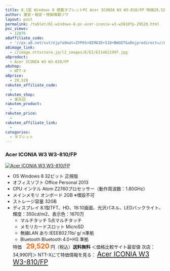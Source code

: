 ```yaml
---
title: 8.1型 Windows 8 搭載タブレットPC Acer ICONIA W3 W3-810/FP 特価29,520円！送料無料！
author: 激安・格安・特価情報ツウ
layout: post
permalink: /tablet/81-windows-8-pc-acer-iconia-w3-w3810fp-29520.html
pvc_views:
  - 12876
a8affiliate_code:
  - '//px.a8.net/svt/ejp?a8mat=ZYP6S+8IMA3E+S1Q+BWGDT&a8ejpredirect=//nttxstore.jp/_II_EI14621997'
a8image_link:
  - //image.nttxstore.jp/l2_images/E/EI/EI14621997.jpg
a8product:
  - Acer ICONIA W3 W3-810/FP
a8shop:
  - NTT-X
a8price:
  - 29,520
rakuten_affiliate_code:
  -
rakuten_shop:
  - 楽天店
rakuten_product:
  -
rakuten_price:
  -
rakuten_affiliate_link:
  -
categories:
  - タブレット
---
```

### Acer ICONIA W3 W3-810/FP

<div class="img-bg2 img_L">
  <a title="Acer ICONIA W3 W3-810/FP" href="//px.a8.net/svt/ejp?a8mat=ZYP6S+8IMA3E+S1Q+BWGDT&a8ejpredirect=//nttxstore.jp/_II_EI14621997" target="_blank"><img src="//i0.wp.com/image.nttxstore.jp/l2_images/E/EI/EI14621997.jpg?resize=120%2C120" border="0" alt="Acer ICONIA W3 W3-810/FP" style="border: 0pt none;" data-recalc-dims="1" /></a>
</div>

<!--more-->

  * OS Windows 8 32ビット 正規版
  * オフィスソフト Office Personal 2013
  * CPU インテル Atom Z2760プロセッサー（動作周波数：1.80GHz）
  * メインメモリ オンボード 2GB ※増設不可
  * ストレージ容量 32GB
  * ディスプレイ 8.1型TFT、HD、16:10画面、光沢パネル、LEDバックライト、輝度：350cd/m2、表示色：1670万
      * マルチタッチ 5点マルチタッチ
      * メモリカードスロット MicroSD
      * 無線LAN あり:IEEE802.11b/ g/ n準拠
      * Bluetooth Bluetooth 4.0+HS 準拠</ul>
    特価　<span style="color: #ff6600; font-size: 150%;"><strong>29,520</strong></span> 円（税込）**送料無料**
    ＜価格比較サイト最安値 次店：34,990円＞
    NTT-Xにて特価情報を見る： <span style="font-size: 150%;"><a href="//px.a8.net/svt/ejp?a8mat=ZYP6S+8IMA3E+S1Q+BWGDT&a8ejpredirect=//nttxstore.jp/_II_EI14621997" target="_blank">Acer ICONIA W3 W3-810/FP</a></span>